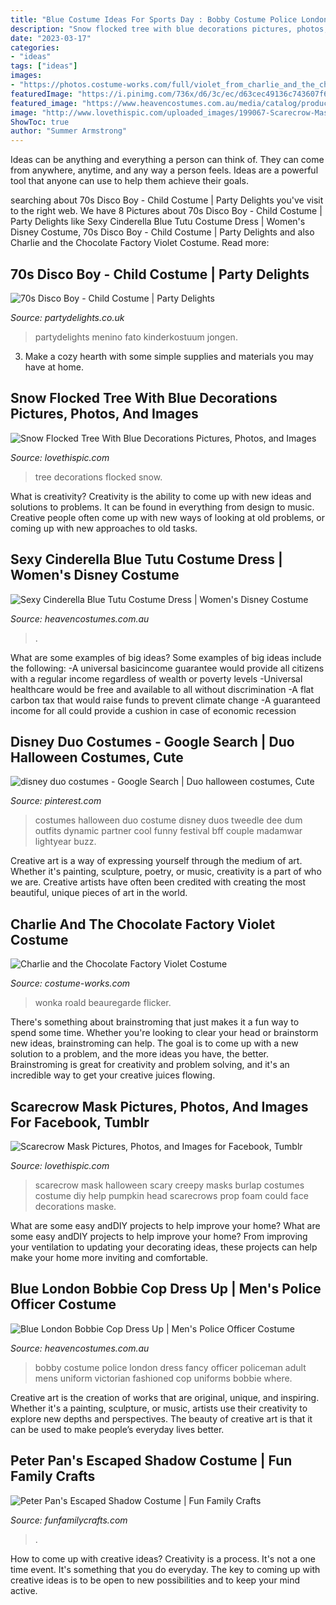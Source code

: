```yaml
---
title: "Blue Costume Ideas For Sports Day : Bobby Costume Police London Dress Fancy Officer Policeman Adult Mens Uniform Victorian Fashioned Cop Uniforms Bobbie Where"
description: "Snow flocked tree with blue decorations pictures, photos, and images"
date: "2023-03-17"
categories:
- "ideas"
tags: ["ideas"]
images:
- "https://photos.costume-works.com/full/violet_from_charlie_and_the_chocolate_factory.jpg"
featuredImage: "https://i.pinimg.com/736x/d6/3c/ec/d63cec49136c743607f67ce447a66909--duo-halloween-costumes-duo-costumes.jpg"
featured_image: "https://www.heavencostumes.com.au/media/catalog/product/cache/87e1f69bc93e13dd75c69321dae7010a/s/m/smf-45626-london-bobby-police-officer-mens-fancy-dress-costume-front-image-1500_1.jpg"
image: "http://www.lovethispic.com/uploaded_images/199067-Scarecrow-Mask.jpg"
ShowToc: true
author: "Summer Armstrong"
---
```



Ideas can be anything and everything a person can think of. They can come from anywhere, anytime, and any way a person feels. Ideas are a powerful tool that anyone can use to help them achieve their goals.

	

		
searching about 70s Disco Boy - Child Costume | Party Delights you've visit to the right web. We have 8 Pictures about 70s Disco Boy - Child Costume | Party Delights like Sexy Cinderella Blue Tutu Costume Dress | Women&#039;s Disney Costume, 70s Disco Boy - Child Costume | Party Delights and also Charlie and the Chocolate Factory Violet Costume. Read more:
		
    
## 70s Disco Boy - Child Costume | Party Delights

<img loading=lazy src="https://images.partydelights.co.uk/FANC/16/660/front/v1/flxm/4.jpg" onerror="this.onerror=null;this.src='https://tse3.mm.bing.net/th?id=OIP.PAFReTPSB2HM-KNLvYBPCQHaJ4&amp;pid=15.1';" alt="70s Disco Boy - Child Costume | Party Delights">

_Source: partydelights.co.uk_

>partydelights menino fato kinderkostuum jongen. 

	

3. Make a cozy hearth with some simple supplies and materials you may have at home.

    
## Snow Flocked Tree With Blue Decorations Pictures, Photos, And Images

<img loading=lazy src="http://www.lovethispic.com/uploaded_images/290623-Snow-Flocked-Tree-With-Blue-Decorations.jpg" onerror="this.onerror=null;this.src='https://tse2.mm.bing.net/th?id=OIP.FuGODgI1K3nSo70LVbgqtwHaJ7&amp;pid=15.1';" alt="Snow Flocked Tree With Blue Decorations Pictures, Photos, and Images">

_Source: lovethispic.com_

>tree decorations flocked snow. 

	

What is creativity?
Creativity is the ability to come up with new ideas and solutions to problems. It can be found in everything from design to music. Creative people often come up with new ways of looking at old problems, or coming up with new approaches to old tasks.

    
## Sexy Cinderella Blue Tutu Costume Dress | Women&#039;s Disney Costume

<img loading=lazy src="https://www.heavencostumes.com.au/media/catalog/product/cache/3ca7c4de79fd9294a778cbfdebc9dde4/l/e/lega-85025-am-5pc-cinderella-sequin-corset-with-tutu-women-s-blue-fairytale-storybook-dress-up-costume-close-1500.jpg" onerror="this.onerror=null;this.src='https://tse1.mm.bing.net/th?id=OIP.3jbp5D2C_8yq7o3Ouu9gJAHaME&amp;pid=15.1';" alt="Sexy Cinderella Blue Tutu Costume Dress | Women&#039;s Disney Costume">

_Source: heavencostumes.com.au_

>. 

	

What are some examples of big ideas?
Some examples of big ideas include the following: 
-A universal basicincome guarantee would provide all citizens with a regular income regardless of wealth or poverty levels 
-Universal healthcare would be free and available to all without discrimination 
-A flat carbon tax that would raise funds to prevent climate change 
-A guaranteed income for all could provide a cushion in case of economic recession

    
## Disney Duo Costumes - Google Search | Duo Halloween Costumes, Cute

<img loading=lazy src="https://i.pinimg.com/736x/d6/3c/ec/d63cec49136c743607f67ce447a66909--duo-halloween-costumes-duo-costumes.jpg" onerror="this.onerror=null;this.src='https://tse4.mm.bing.net/th?id=OIP.ak2nFdym2Rvc79U3NlBBxAHaJ3&amp;pid=15.1';" alt="disney duo costumes - Google Search | Duo halloween costumes, Cute">

_Source: pinterest.com_

>costumes halloween duo costume disney duos tweedle dee dum outfits dynamic partner cool funny festival bff couple madamwar lightyear buzz. 

	

Creative art is a way of expressing yourself through the medium of art. Whether it's painting, sculpture, poetry, or music, creativity is a part of who we are. Creative artists have often been credited with creating the most beautiful, unique pieces of art in the world.

    
## Charlie And The Chocolate Factory Violet Costume

<img loading=lazy src="https://photos.costume-works.com/full/violet_from_charlie_and_the_chocolate_factory.jpg" onerror="this.onerror=null;this.src='https://tse4.mm.bing.net/th?id=OIP.Zdj5xfovLfotI1V_03pWQwHaKd&amp;pid=15.1';" alt="Charlie and the Chocolate Factory Violet Costume">

_Source: costume-works.com_

>wonka roald beauregarde flicker. 

	

There's something about brainstroming that just makes it a fun way to spend some time. Whether you're looking to clear your head or brainstorm new ideas, brainstroming can help. The goal is to come up with a new solution to a problem, and the more ideas you have, the better. Brainstroming is great for creativity and problem solving, and it's an incredible way to get your creative juices flowing.

    
## Scarecrow Mask Pictures, Photos, And Images For Facebook, Tumblr

<img loading=lazy src="http://www.lovethispic.com/uploaded_images/199067-Scarecrow-Mask.jpg" onerror="this.onerror=null;this.src='https://tse3.mm.bing.net/th?id=OIP.1Nm5QfLA8m4XXib3Iz0fKAHaJ4&amp;pid=15.1';" alt="Scarecrow Mask Pictures, Photos, and Images for Facebook, Tumblr">

_Source: lovethispic.com_

>scarecrow mask halloween scary creepy masks burlap costumes costume diy help pumpkin head scarecrows prop foam could face decorations maske. 

	

What are some easy andDIY projects to help improve your home?
What are some easy andDIY projects to help improve your home? From improving your ventilation to updating your decorating ideas, these projects can help make your home more inviting and comfortable.

    
## Blue London Bobbie Cop Dress Up | Men&#039;s Police Officer Costume

<img loading=lazy src="https://www.heavencostumes.com.au/media/catalog/product/cache/87e1f69bc93e13dd75c69321dae7010a/s/m/smf-45626-london-bobby-police-officer-mens-fancy-dress-costume-front-image-1500_1.jpg" onerror="this.onerror=null;this.src='https://tse1.mm.bing.net/th?id=OIP.u5gISfAi9u9DStTq91eLOAHaJ4&amp;pid=15.1';" alt="Blue London Bobbie Cop Dress Up | Men&#039;s Police Officer Costume">

_Source: heavencostumes.com.au_

>bobby costume police london dress fancy officer policeman adult mens uniform victorian fashioned cop uniforms bobbie where. 

	

Creative art is the creation of works that are original, unique, and inspiring. Whether it's a painting, sculpture, or music, artists use their creativity to explore new depths and perspectives. The beauty of creative art is that it can be used to make people’s everyday lives better.

    
## Peter Pan&#039;s Escaped Shadow Costume | Fun Family Crafts

<img loading=lazy src="https://funfamilycrafts.com/wp-content/uploads/2013/10/Peter-Pan-Shadow-Costume-9-of-11.jpg" onerror="this.onerror=null;this.src='https://tse4.mm.bing.net/th?id=OIP.boevrqIclq5oIqiGT4LBYwHaNB&amp;pid=15.1';" alt="Peter Pan&#039;s Escaped Shadow Costume | Fun Family Crafts">

_Source: funfamilycrafts.com_

>. 

	

How to come up with creative ideas?
Creativity is a process. It's not a one time event. It's something that you do everyday. The key to coming up with creative ideas is to be open to new possibilities and to keep your mind active.

